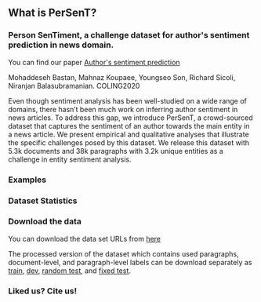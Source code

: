 ## What is PerSenT?
### Person SenTiment, a challenge dataset for author's sentiment prediction in news domain.


You can find our paper [Author's sentiment prediction]() 

Mohaddeseh Bastan, Mahnaz Koupaee, Youngseo Son, Richard Sicoli, Niranjan Balasubramanian. COLING2020

Even though sentiment analysis has been well-studied on a wide range of domains, there hasn’t been much work on inferring author sentiment in news articles. To address this gap, we introduce PerSenT, a crowd-sourced dataset that captures the sentiment of an author towards the main entity in a news article. We present empirical and qualitative analyses that illustrate the specific challenges posed by this dataset. We release this dataset with 5.3k documents and 38k paragraphs with 3.2k unique entities as a challenge in entity sentiment analysis.

### Examples

### Dataset Statistics


### Download the data
You can download the data set URLs from [here](https://github.com/MHDBST/PerSenT/blob/main/train_dev_test_URLs.pkl)

The processed version of the dataset which contains used paragraphs, document-level, and paragraph-level labels can be download separately as [train](https://github.com/MHDBST/PerSenT/blob/main/train), [dev](https://github.com/MHDBST/PerSenT/blob/main/dev), [random test](https://github.com/MHDBST/PerSenT/blob/main/random_test), and [fixed test](https://github.com/MHDBST/PerSenT/blob/main/fixed_test).

### Liked us? Cite us!

